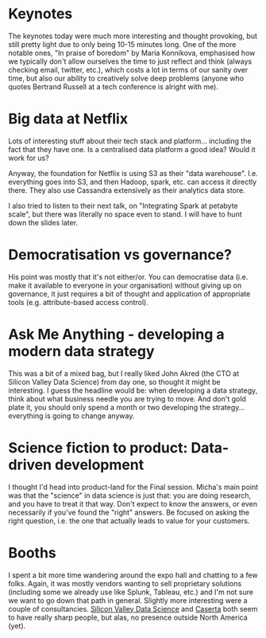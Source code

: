# Keynotes

The keynotes today were much more interesting and thought provoking, but still pretty light due to only being 10-15 minutes long. One of the more notable ones, "In praise of boredom" by Maria Konnikova, emphasised how we typically don't allow ourselves the time to just reflect and think (always checking email, twitter, etc.), which costs a lot in terms of our sanity over time, but also our ability to creatively solve deep problems (anyone who quotes Bertrand Russell at a tech conference is alright with me).

# Big data at Netflix

Lots of interesting stuff about their tech stack and platform... including the fact that they have one. Is a centralised data platform a good idea? Would it work for us?

Anyway, the foundation for Netflix is using S3 as their "data warehouse". I.e. everything goes into S3, and then Hadoop, spark, etc. can access it directly there. They also use Cassandra extensively as their analytics data store.

I also tried to listen to their next talk, on "Integrating Spark at petabyte scale", but there was literally no space even to stand. I will have to hunt down the slides later.

# Democratisation vs governance?

His point was mostly that it's not either/or. You can democratise data (i.e. make it available to everyone in your organisation) without giving up on governance, it just requires a bit of thought and application of appropriate tools (e.g. attribute-based access control).

# Ask Me Anything - developing a modern data strategy

This was a bit of a mixed bag, but I really liked John Akred (the CTO at Silicon Valley Data Science) from day one, so thought it might be interesting. I guess the headline would be: when developing a data strategy, think about what business needle you are trying to move. And don't gold plate it, you should only spend a month or two developing the strategy... everything is going to change anyway.

# Science fiction to product: Data-driven development

I thought I'd head into product-land for the Final session. Micha's main point was that the "science" in data science is just that: you are doing research, and you have to treat it that way. Don't expect to know the answers, or even necessarily if you've found the "right" answers. Be focused on asking the right question, i.e. the one that actually leads to value for your customers.

# Booths

I spent a bit more time wandering around the expo hall and chatting to a few folks. Again, it was mostly vendors wanting to sell proprietary solutions (including some we already use like Splunk, Tableau, etc.) and I'm not sure we want to go down that path in general. Slightly more interesting were a couple of consultancies. [Silicon Valley Data Science][] and [Caserta][] both seem to have really sharp people, but alas, no presence outside North America (yet).

[Silicon Valley Data Science]:http://www.svds.com
[Caserta]:http://casertaconcepts.com
